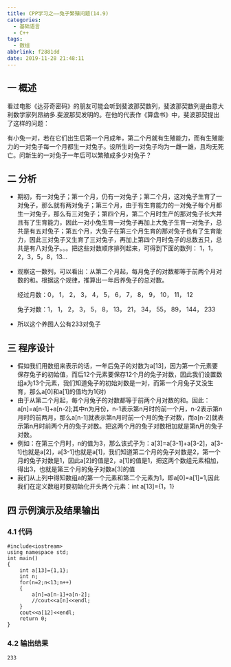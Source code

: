 ```yaml
---
title: CPP学习之——兔子繁殖问题(14.9)
categories:
  - 基础语言
  - C++
tags:
  - 数组
abbrlink: f2881dd
date: 2019-11-28 21:48:11
---
```

## 一 概述

看过电影《达芬奇密码》的朋友可能会听到斐波那契数列，斐波那契数列是由意大利数学家列昂纳多.斐波那契发明的。在他的代表作《算盘书》中，斐波那契提出了这样的问题：   

有小兔一对，若在它们出生后第一个月成年，第二个月就有生殖能力，而有生殖能力的一对兔子每一个月都生一对兔子。设所生的一对兔子均为一雌一雄，且均无死亡。问新生的一对兔子一年后可以繁殖成多少对兔子？  

<!--more-->

## 二  分析

* 期初，有一对兔子；第一个月，仍有一对兔子；第二个月，这对兔子生育了一对兔子，那么就有两对兔子；第三个月，由于有生育能力的一对兔子每个月都生一对兔子，那么有三对兔子；第四个月，第二个月时生产的那对兔子长大并且有了生育能力，因此一对小兔生育一对兔子再加上大兔子生育一对兔子，总共是有五对兔子；第五个月，大兔子在第三个月生育的那对兔子也有了生育能力，因此三对兔子又生育了三对兔子，再加上第四个月时兔子的总数五只，总共是有八对兔子。。。把这些对数顺序排列起来，可得到下面的数列：  1，1，2，3，5，8，13...

* 观察这一数列，可以看出：从第二个月起，每月兔子的对数都等于前两个月对数的和。根据这个规律，推算出一年后养兔子的总对数。

  

  经过月数：0，	1，	2，	3，	4，	5，	6，	7，	8，	9，	10，	11，	12  

  兔子对数：1，	1，	2，	3，	5，	8，	13， 21，  34，  55，   89，   144，  233

* 所以这个养图人公有233对兔子

## 三 程序设计

* 假如我们用数组来表示的话，一年后兔子的对数为a[13]，因为第一个元素要保存兔子的初始值，而后12个元素要保存12个月的兔子对数，因此我们设置数组a为13个元素，我们知道兔子的初始对数是一对，而第一个月兔子又没生育，那么a[0]和a[1]的值均为1(对)
* 由于从第二个月起，每个月兔子的对数都等于前两个月对数的和。因此：a[n]=a[n-1]+a[n-2];其中n为月份，n-1表示第n月时的前一个月，n-2表示第n月时的前两月，那么a[n-1]就表示第n月时前一个月的兔子对数，而a[n-2]就表示第n月时前两个月的兔子对数。把这两个月的兔子对数相加就是第n月的兔子对数。
* 例如：在第三个月时，n的值为3，那么该式子为：a[3]=a[3-1]+a[3-2]，a[3-1]也就是a[2]，a[3-1]也就是a[1]，我们知道第二个月的兔子对数是2，第一个月的兔子对数是1，因此a[2]的值是2，a[1]的值是1，把这两个数组元素相加，得出3，也就是第三个月的兔子对数a[3]的值
* 我们从上列中得知数组a的第一个元素和第二个元素为1，即a[0]=a[1]=1,因此我们在定义数组时要初始化开头两个元素：int a[13]={1，1}

## 四 示例演示及结果输出

### 4.1 代码

```
#include<iostream>
using namespace std;
int main()
{
	int a[13]={1,1};
	int n;
	for(n=2;n<13;n++)
	{
		a[n]=a[n-1]+a[n-2];
		//cout<<a[n]<<endl;
	}
	cout<<a[12]<<endl;
	return 0;
}
```

### 4.2 输出结果

```
233
```